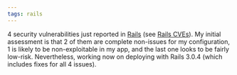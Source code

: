 ```yaml
---
tags: rails
---
```


4 security vulnerabilities just reported in [Rails](/wiki/Rails) (see [Rails CVEs](/tags/search?q=rails+cve)). My initial assessment is that 2 of them are complete non-issues for my configuration, 1 is likely to be non-exploitable in my app, and the last one looks to be fairly low-risk. Nevertheless, working now on deploying with Rails 3.0.4 (which includes fixes for all 4 issues).
